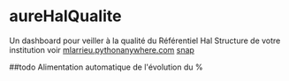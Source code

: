 # aureHalQualite
Un dashboard pour veiller à la qualité du Référentiel Hal Structure de votre institution
voir [mlarrieu.pythonanywhere.com](http://mlarrieu.pythonanywhere.com/])
[snap](static/snapshot.png)

##todo
Alimentation automatique de l'évolution du %
 
